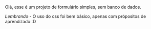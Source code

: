 Olá, esse é um projeto de formulário simples, sem banco de dados.

*Lembrando* - O uso do css foi bem básico, apenas com própositos de aprendizado :D